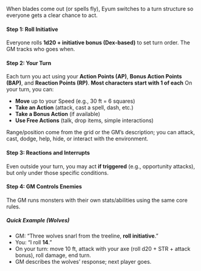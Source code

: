 When blades come out (or spells fly), Eyum switches to a turn structure so everyone gets a clear chance to act.
#### Step 1: Roll Initiative
Everyone rolls **1d20 + initiative bonus (Dex-based)** to set turn order. The GM tracks who goes when.
#### Step 2: Your Turn
Each turn you act using your **Action Points (AP)**, **Bonus Action Points (BAP)**, and **Reaction Points (RP)**. **Most characters start with 1 of each** On your turn, you can:
- **Move** up to your Speed (e.g., 30 ft = 6 squares)
- **Take an Action** (attack, cast a spell, dash, etc.)
- **Take a Bonus Action** (if available)
- **Use Free Actions** (talk, drop items, simple interactions)

Range/position come from the grid or the GM’s description; you can attack, cast, dodge, help, hide, or interact with the environment.
#### Step 3: Reactions and Interrupts
Even outside your turn, you may act **if triggered** (e.g., opportunity attacks), but only under those specific conditions.
#### Step 4: GM Controls Enemies
The GM runs monsters with their own stats/abilities using the same core rules.
##### Quick Example (Wolves)
- GM: “Three wolves snarl from the treeline, **roll initiative**.”
- You: “I roll **14**.”
- On your turn: move 10 ft, attack with your axe (roll d20 + STR + attack bonus), roll damage, end turn.
- GM describes the wolves’ response; next player goes.